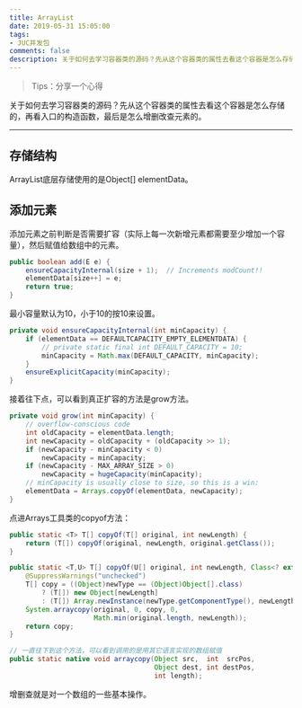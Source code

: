 ```yaml
---
title: ArrayList
date: 2019-05-31 15:05:00
tags:
- JUC并发包
comments: false
description: 关于如何去学习容器类的源码？先从这个容器类的属性去看这个容器是怎么存储的，再看入口的构造函数，最后是怎么增删改查元素的。
---
```


> Tips：分享一个心得

关于如何去学习容器类的源码？先从这个容器类的属性去看这个容器是怎么存储的，再看入口的构造函数，最后是怎么增删改查元素的。

-----

## 存储结构

ArrayList底层存储使用的是Object[] elementData。

## 添加元素

添加元素之前判断是否需要扩容（实际上每一次新增元素都需要至少增加一个容量），然后赋值给数组中的元素。

```java
public boolean add(E e) {
    ensureCapacityInternal(size + 1);  // Increments modCount!!
    elementData[size++] = e;
    return true;
}
```

最小容量默认为10，小于10的按10来设置。

```java
private void ensureCapacityInternal(int minCapacity) {
    if (elementData == DEFAULTCAPACITY_EMPTY_ELEMENTDATA) {
        // private static final int DEFAULT_CAPACITY = 10;
        minCapacity = Math.max(DEFAULT_CAPACITY, minCapacity);
    }
    ensureExplicitCapacity(minCapacity);
}
```

接着往下点，可以看到真正扩容的方法是grow方法。

```java
private void grow(int minCapacity) {
    // overflow-conscious code
    int oldCapacity = elementData.length;
    int newCapacity = oldCapacity + (oldCapacity >> 1);
    if (newCapacity - minCapacity < 0)
        newCapacity = minCapacity;
    if (newCapacity - MAX_ARRAY_SIZE > 0)
        newCapacity = hugeCapacity(minCapacity);
    // minCapacity is usually close to size, so this is a win:
    elementData = Arrays.copyOf(elementData, newCapacity);
}
```

点进Arrays工具类的copyof方法：

```java
public static <T> T[] copyOf(T[] original, int newLength) {
    return (T[]) copyOf(original, newLength, original.getClass());
}

public static <T,U> T[] copyOf(U[] original, int newLength, Class<? extends T[]> newType) {
    @SuppressWarnings("unchecked")
    T[] copy = ((Object)newType == (Object)Object[].class)
        ? (T[]) new Object[newLength]
        : (T[]) Array.newInstance(newType.getComponentType(), newLength);
    System.arraycopy(original, 0, copy, 0,
                     Math.min(original.length, newLength));
    return copy;
}

// 一直往下到这个方法，可以看到调用的是用其它语言实现的数组赋值
public static native void arraycopy(Object src,  int  srcPos,
                                    Object dest, int destPos,
                                    int length);
```

增删查就是对一个数组的一些基本操作。

